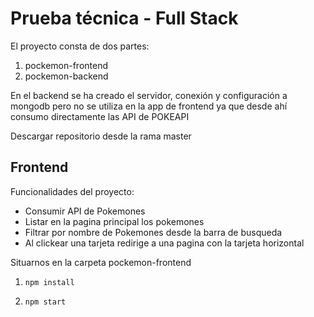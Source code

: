# Prueba técnica - Full Stack

El proyecto consta de dos partes: 
1. pockemon-frontend
2. pockemon-backend


En el backend se ha creado el servidor, conexión y configuración a mongodb pero no se utiliza en la app de frontend ya que desde ahí consumo directamente las API de POKEAPI

Descargar repositorio desde la rama master

## Frontend

Funcionalidades del proyecto:
- Consumir API de Pokemones
- Listar en la pagina principal los pokemones
- Filtrar por nombre de Pokemones desde la barra de busqueda
- Al clickear una tarjeta redirige a una pagina con la tarjeta horizontal


Situarnos en la carpeta pockemon-frontend

1) `npm install`

2) `npm start`

